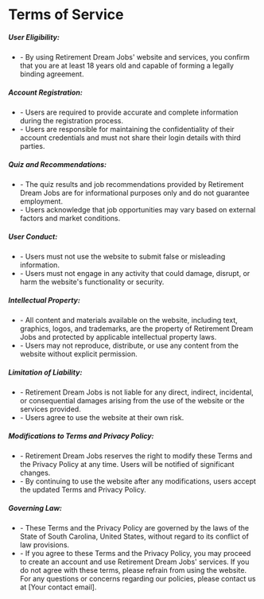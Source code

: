 <div class="flex justify-center">
    <h1 class="text-2xl font-bold">
        Terms of Service
    </h1>
</div>

<h5 class="text-lg font-bold mt-6">
    User Eligibility:
</h5>
<ul>
    <li class="mt-4 ml-8">
        - By using Retirement Dream Jobs' website and services, you confirm that you are at least 18 years old and capable of forming a legally binding agreement.
    </li>
</ul>


<h5 class="text-lg font-bold mt-6">
    Account Registration:
</h5>
<ul>
    <li class="mt-4 ml-8">
        - Users are required to provide accurate and complete information during the registration process.
    </li>
    <li class="mt-4 ml-8">
        - Users are responsible for maintaining the confidentiality of their account credentials and must not share their login details with third parties.
    </li>
</ul>


<h5 class="text-lg font-bold mt-6">
    Quiz and Recommendations:
</h5>
<ul>
    <li class="mt-4 ml-8">
        - The quiz results and job recommendations provided by Retirement Dream Jobs are for informational purposes only and do not guarantee employment.
    </li>
    <li class="mt-4 ml-8">
        - Users acknowledge that job opportunities may vary based on external factors and market conditions.
    </li>
</ul>


<h5 class="text-lg font-bold mt-6">
    User Conduct:
</h5>
<ul>
    <li class="mt-4 ml-8">
        - Users must not use the website to submit false or misleading information.
    </li>
    <li class="mt-4 ml-8">
        - Users must not engage in any activity that could damage, disrupt, or harm the website's functionality or security.
    </li>
</ul>

<h5 class="text-lg font-bold mt-6">
    Intellectual Property:
</h5>
<ul>
    <li class="mt-4 ml-8">
        -  All content and materials available on the website, including text, graphics, logos, and trademarks, are the property of Retirement Dream Jobs and protected by applicable intellectual property laws.
    </li>
    <li class="mt-4 ml-8">
        -  Users may not reproduce, distribute, or use any content from the website without explicit permission.
    </li>
</ul>

<h5 class="text-lg font-bold mt-6">
    Limitation of Liability:
</h5>
<ul>
    <li class="mt-4 ml-8">
        -  Retirement Dream Jobs is not liable for any direct, indirect, incidental, or consequential damages arising from the use of the website or the services provided.
    </li>
    <li class="mt-4 ml-8">
        -  Users agree to use the website at their own risk.
    </li>
</ul>

<h5 class="text-lg font-bold mt-6">
    Modifications to Terms and Privacy Policy:
</h5>
<ul>
    <li class="mt-4 ml-8">
        -  Retirement Dream Jobs reserves the right to modify these Terms and the Privacy Policy at any time. Users will be notified of significant changes.
    </li>
    <li class="mt-4 ml-8">
        -  By continuing to use the website after any modifications, users accept the updated Terms and Privacy Policy.
    </li>
</ul>

<h5 class="text-lg font-bold mt-6">
    Governing Law:
</h5>
<ul>
    <li class="mt-4 ml-8">
        - These Terms and the Privacy Policy are governed by the laws of the State of South Carolina, United States, without regard to its conflict of law provisions.
    </li>
    <li class="mt-4 ml-8">
        -  If you agree to these Terms and the Privacy Policy, you may proceed to create an account and use Retirement Dream Jobs' services. If you do not agree with these terms, please refrain from using the website. For any questions or concerns regarding our policies, please contact us at [Your contact email].
    </li>
</ul>